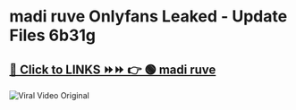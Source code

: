 
 # madi ruve Onlyfans Leaked - Update Files 6b31g

## <h2><a href="https://clipsfans.com/madi_ruve&ref=git">🔗 Click to LINKS ⏩⏩ 👉 🟢 madi ruve </a></h2>

<a href="https://clipsfans.com/madi_ruve&ref=git" rel="nofollow" data-target="animated-image.originalLink"><img src="https://i.ibb.co.com/xMMVF88/686577567.gif" alt="Viral Video Original" style="max-width: 100%; display: inline-block;" data-target="animated-image.originalImage"></a>

